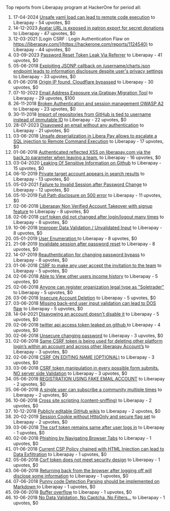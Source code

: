 Top reports from Liberapay program at HackerOne for period all:

1. 17-04-2024 [Unsafe yaml load can lead to remote code execution](https://hackerone.com/reports/2467232) to Liberapay - 54 upvotes, $0
2. 14-12-2023 [Avatar URL is exposed in patron export for secret donations](https://hackerone.com/reports/2286764) to Liberapay - 47 upvotes, $0
3. 12-03-2021 [Login CSRF : Login Authentication Flaw on  https://liberapay.com/](https://hackerone.com/reports/1124540) to Liberapay - 44 upvotes, $0
4. 03-09-2023 [Password Reset Token Leak Via Referrer](https://hackerone.com/reports/2133308) to Liberapay - 41 upvotes, $0
5. 05-06-2018 [Exploiting JSONP callback on /username/charts.json endpoint leads to information disclosure despite user's privacy settings](https://hackerone.com/reports/361951) to Liberapay - 33 upvotes, $0
6. 01-06-2018 [Origin IP found, Cloudflare bypassed](https://hackerone.com/reports/360825) to Liberapay - 30 upvotes, $0
7. 07-10-2022 [Email Address Exposure via Gratipay Migration Tool](https://hackerone.com/reports/1727044) to Liberapay - 29 upvotes, $100
8. 26-11-2018 [Broken Authentication and session management OWASP A2](https://hackerone.com/reports/449671) to Liberapay - 23 upvotes, $0
9. 30-11-2018 [Import of repositories from GitHub is tied to username instead of immutable ID](https://hackerone.com/reports/452920) to Liberapay - 22 upvotes, $0
10. 28-07-2023 [Disavowed an email without any authentication](https://hackerone.com/reports/2088808) to Liberapay - 21 upvotes, $0
11. 03-06-2018 [Unsafe deserialization in Libera Pay allows to escalate a SQL injection to Remote Command Execution](https://hackerone.com/reports/361341) to Liberapay - 17 upvotes, $0
12. 01-06-2018 [Authenticated reflected XSS on liberapay.com via the back_to parameter when leaving a team.](https://hackerone.com/reports/360797) to Liberapay - 16 upvotes, $0
13. 03-04-2020 [Leaking Of Sensitive Information on Github](https://hackerone.com/reports/837733) to Liberapay - 15 upvotes, $0
14. 06-10-2019 [Private target account appears in search results](https://hackerone.com/reports/708696) to Liberapay - 13 upvotes, $0
15. 05-03-2021 [Failure to Invalid Session after Password Change](https://hackerone.com/reports/1118402) to Liberapay - 12 upvotes, $0
16. 05-10-2019 [Full Path disclosure on 500 error](https://hackerone.com/reports/708076) to Liberapay - 11 upvotes, $0
17. 02-06-2018 [Liberapay Non Verified Account Takeover with signup feature](https://hackerone.com/reports/361194) to Liberapay - 8 upvotes, $0
18. 02-06-2018 [csrf token did not changed after login/logout many times](https://hackerone.com/reports/361131) to Liberapay - 8 upvotes, $0
19. 10-06-2018 [Improper Data Validation / Unvalidated Input](https://hackerone.com/reports/363850) to Liberapay - 8 upvotes, $0
20. 05-01-2019 [User Enumeration ](https://hackerone.com/reports/474899) to Liberapay - 8 upvotes, $0
21. 21-08-2019 [Invalidate session after password reset](https://hackerone.com/reports/678050) to Liberapay - 8 upvotes, $0
22. 14-07-2019 [Reauthentication for changing password bypass](https://hackerone.com/reports/642886) to Liberapay - 8 upvotes, $0
23. 01-06-2018 [CSRF to make any user accept the invitation to the team](https://hackerone.com/reports/360834) to Liberapay - 5 upvotes, $0
24. 02-06-2018 [Able to View other users income history](https://hackerone.com/reports/361133) to Liberapay - 5 upvotes, $0
25. 02-06-2018 [Anyone can register organization legal type as "Soletrader"](https://hackerone.com/reports/361189) to Liberapay - 5 upvotes, $0
26. 03-06-2018 [Insecure Account Deletion](https://hackerone.com/reports/361368) to Liberapay - 5 upvotes, $0
27. 03-06-2018 [Missing back-end user input validation can lead to DOS flaw](https://hackerone.com/reports/361337) to Liberapay - 5 upvotes, $0
28. 14-04-2021 [Disavowing an account doesn't disable it](https://hackerone.com/reports/1165015) to Liberapay - 5 upvotes, $0
29. 02-06-2018 [twitter api access token leaked on github ](https://hackerone.com/reports/361089) to Liberapay - 4 upvotes, $0
30. 02-06-2018 [Unsecure changing password](https://hackerone.com/reports/361106) to Liberapay - 3 upvotes, $0
31. 02-06-2018 [Same CSRF token is being used for deleting other platform login’s within an account and across other liberapay Account’s](https://hackerone.com/reports/361130) to Liberapay - 3 upvotes, $0
32. 02-06-2018 [CSRF ON EDITING NAME (OPTIONAL)](https://hackerone.com/reports/361184) to Liberapay - 3 upvotes, $0
33. 03-06-2018 [CSRF token manipulation in every possible form submits. NO server side Validation](https://hackerone.com/reports/361414) to Liberapay - 3 upvotes, $0
34. 05-06-2018 [REGISTRATION USING FAKE EMAIL ACCOUNT](https://hackerone.com/reports/361941) to Liberapay - 2 upvotes, $0
35. 06-06-2018 [A single user can subscribe a community multiple times](https://hackerone.com/reports/362601) to Liberapay - 2 upvotes, $0
36. 10-06-2018 [Cross site scripting (content-sniffing)](https://hackerone.com/reports/363845) to Liberapay - 2 upvotes, $0
37. 10-12-2018 [Publicly editable GitHub wikis](https://hackerone.com/reports/460121) to Liberapay - 2 upvotes, $0
38. 20-02-2019 [Session Cookie without HttpOnly and secure flag set](https://hackerone.com/reports/498865) to Liberapay - 2 upvotes, $0
39. 03-06-2018 [The csrf token remains same after user logs in](https://hackerone.com/reports/361400) to Liberapay - 1 upvotes, $0
40. 02-06-2018 [Phishing by Navigating Browser Tabs](https://hackerone.com/reports/361054) to Liberapay - 1 upvotes, $0
41. 01-06-2018 [Current CSP Policy chained with HTML Injection can lead to Data Exfiltration](https://hackerone.com/reports/360864) to Liberapay - 1 upvotes, $0
42. 05-06-2018 [Csrf token does not meet security design](https://hackerone.com/reports/362033) to Liberapay - 1 upvotes, $0
43. 06-06-2018 [Returning back from the browser after logging off will disclose some information](https://hackerone.com/reports/362718) to Liberapay - 1 upvotes, $0
44. 07-06-2018 [Punny code Detection Parsing should be implemented on Markdown ](https://hackerone.com/reports/363049) to Liberapay - 1 upvotes, $0
45. 09-06-2018 [Buffer overflow](https://hackerone.com/reports/363658) to Liberapay - 1 upvotes, $0
46. 10-06-2018 [No Data Validation, No Captcha, No Filters...](https://hackerone.com/reports/363863) to Liberapay - 1 upvotes, $0
